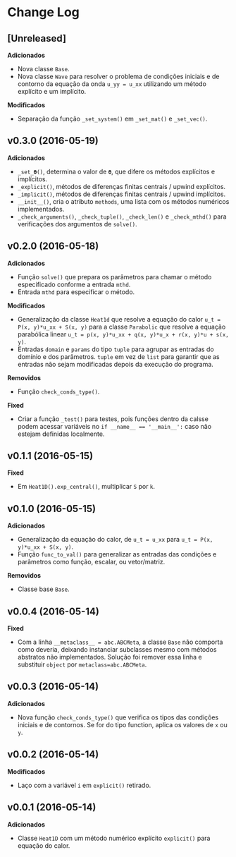 # Change Log

## [Unreleased]
**Adicionados**
* Nova classe `Base`.
* Nova classe `Wave` para resolver o problema de condições iniciais e de contorno da equação da onda `u_yy = u_xx` utilizando um método explícito e um implícito.

**Modificados**
* Separação da função `_set_system()` em `_set_mat()` e `_set_vec()`.

## v0.3.0 (2016-05-19)
**Adicionados**
* `_set_𝛉()`, determina o valor de `𝛉`, que difere os métodos explícitos e implícitos.
* `_explicit()`, métodos de diferenças finitas centrais / upwind explícitos.
* `_implicit()`, métodos de diferenças finitas centrais / upwind implícitos.
* `__init__()`, cria o atributo `methods`, uma lista com os métodos numéricos implementados.
* `_check_arguments()`, `_check_tuple()`, `_check_len()` e `_check_mthd()` para verificações dos argumentos de `solve()`.

## v0.2.0 (2016-05-18)
**Adicionados**
* Função `solve()` que prepara os parâmetros para chamar o método especificado conforme a entrada `mthd`.
* Entrada `mthd` para especificar o método.

**Modificados**
* Generalização da classe `Heat1d` que resolve a equação do calor `u_t = P(x, y)*u_xx + S(x, y)` para a classe `Parabolic` que resolve a equação parabólica linear `u_t = p(x, y)*u_xx + q(x, y)*u_x + r(x, y)*u + s(x, y)`.
* Entradas `domain` e `params` do tipo `tuple` para agrupar as entradas do domínio e dos parâmetros. `tuple` em vez de `list` para garantir que as entradas não sejam modificadas depois da execução do programa.

**Removidos**
* Função `check_conds_type()`.

**Fixed**
* Criar a função `_test()` para testes, pois funções dentro da calsse podem acessar variáveis no `if __name__ == '__main__':` caso não estejam definidas localmente.

## v0.1.1 (2016-05-15)
**Fixed**
* Em `Heat1D().exp_central()`, multiplicar `S` por `k`.

## v0.1.0 (2016-05-15)
**Adicionados**
* Generalização da equação do calor, de `u_t = u_xx` para `u_t = P(x, y)*u_xx + S(x, y)`.
* Função `func_to_val()` para generalizar as entradas das condições e parâmetros como função, escalar, ou vetor/matriz.

**Removidos**
* Classe base `Base`.

## v0.0.4 (2016-05-14)
**Fixed**
* Com a linha `__metaclass__ = abc.ABCMeta`, a classe `Base` não comporta como deveria, deixando instanciar subclasses mesmo com métodos abstratos não implementados. Solução foi remover essa linha e substituir `object` por `metaclass=abc.ABCMeta`.

## v0.0.3 (2016-05-14)
**Adicionados**
* Nova função `check_conds_type()` que verifica os tipos das condições iniciais e de contornos. Se for do tipo function, aplica os valores de `x` ou `y`.

## v0.0.2 (2016-05-14)
**Modificados**
* Laço com a variável `i` em `explicit()` retirado.

## v0.0.1 (2016-05-14)
**Adicionados**
* Classe `Heat1D` com um método numérico explícito `explicit()` para equação do calor.